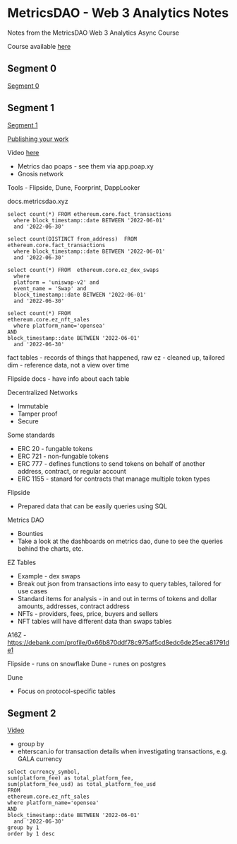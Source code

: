 # MetricsDAO - Web 3 Analytics Notes

Notes from the MetricsDAO Web 3 Analytics Async Course

Course available [here](https://docs.metricsdao.xyz/analyst-resources/web3-analytics-101-async-course)

## Segment 0

[Segment 0](https://docs.metricsdao.xyz/analyst-resources/web3-analytics-101-async-course/segment-0)

## Segment 1

[Segment 1](https://docs.metricsdao.xyz/analyst-resources/web3-analytics-101-async-course/segment-1)

[Publishing your work](https://github.com/readme/guides/publishing-your-work)

Video [here](https://drive.google.com/file/d/1msewm8hfEWOHQCVC96EZqYMLu-eCXHMp/view)

* Metrics dao poaps - see them via app.poap.xy
* Gnosis network

Tools - Flipside, Dune, Foorprint, DappLooker

docs.metricsdao.xyz

```
select count(*) FROM ethereum.core.fact_transactions
  where block_timestamp::date BETWEEN '2022-06-01'
  and '2022-06-30'
```

```
select count(DISTINCT from_address)  FROM ethereum.core.fact_transactions
  where block_timestamp::date BETWEEN '2022-06-01'
  and '2022-06-30'
```

```
select count(*) FROM  ethereum.core.ez_dex_swaps
  where 
  platform = 'uniswap-v2' and
  event_name = 'Swap' and
  block_timestamp::date BETWEEN '2022-06-01'
  and '2022-06-30'
```

```
select count(*) FROM
ethereum.core.ez_nft_sales
  where platform_name='opensea'
AND
block_timestamp::date BETWEEN '2022-06-01'
  and '2022-06-30'
```

fact tables - records of things that happened, raw
ez - cleaned up, tailored
dim - reference data, not a view over time

Flipside docs - have info about each table

Decentralized Networks

* Immutable
* Tamper proof
* Secure

Some standards

* ERC 20 - fungable tokens
* ERC 721 - non-fungable tokens
* ERC 777 - defines functions to send tokens on behalf of another address, contract, or regular account
* ERC 1155 - stanard for contracts that manage multiple token types

Flipside

* Prepared data that can be easily queries using SQL

Metrics DAO

* Bounties
* Take a look at the dashboards on metrics dao, dune to see the queries behind the charts, etc.


EZ Tables

* Example - dex swaps
* Break out json from transactions into easy to query tables, tailored for use cases
* Standard items for analysis - in and out in terms of tokens and dollar amounts, addresses,
contract address
* NFTs - providers, fees, price, buyers and sellers
* NFT tables will have different data than swaps tables

A16Z - https://debank.com/profile/0x66b870ddf78c975af5cd8edc6de25eca81791de1


Flipside - runs on snowflake
Dune - runes on postgres

Dune

* Focus on protocol-specific tables

## Segment 2

[Video](https://drive.google.com/file/d/1L60fdvgRLtxCZgltVfbkrOByc4ljDn-c/view)


* group by
* ehterscan.io for transaction details when investigating transactions, e.g. GALA currency

```
select currency_symbol,
sum(platform_fee) as total_platform_fee,
sum(platform_fee_usd) as total_platform_fee_usd
FROM
ethereum.core.ez_nft_sales
where platform_name='opensea'
AND
block_timestamp::date BETWEEN '2022-06-01'
  and '2022-06-30'
group by 1
order by 1 desc
```

